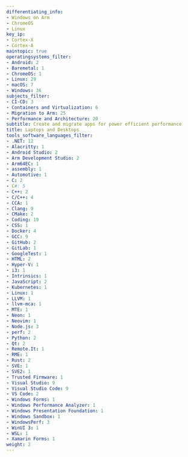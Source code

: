 ```yaml
---
differentiating_info:
- Windows on Arm
- ChromeOS
- Linux
key_ip:
- Cortex-X
- Cortex-A
maintopic: true
operatingsystems_filter:
- Android: 2
- Baremetal: 1
- ChromeOS: 1
- Linux: 29
- macOS: 7
- Windows: 36
subjects_filter:
- CI-CD: 3
- Containers and Virtualization: 6
- Migration to Arm: 25
- Performance and Architecture: 20
subtitle: Create and migrate apps for power efficient performance
title: Laptops and Desktops
tools_software_languages_filter:
- .NET: 12
- Alacritty: 1
- Android Studio: 2
- Arm Development Studio: 2
- Arm64EC: 1
- assembly: 1
- Automotive: 1
- C: 2
- C#: 5
- C++: 2
- C/C++: 4
- CCA: 1
- Clang: 9
- CMake: 2
- Coding: 19
- CSS: 1
- Docker: 4
- GCC: 9
- GitHub: 2
- GitLab: 1
- GoogleTest: 1
- HTML: 2
- Hyper-V: 1
- i3: 1
- Intrinsics: 1
- JavaScript: 2
- Kubernetes: 1
- Linux: 1
- LLVM: 1
- llvm-mca: 1
- MTE: 1
- Neon: 1
- Neovim: 1
- Node.js: 3
- perf: 2
- Python: 2
- Qt: 2
- Remote.It: 1
- RME: 1
- Rust: 2
- SVE: 1
- SVE2: 1
- Trusted Firmware: 1
- Visual Studio: 9
- Visual Studio Code: 9
- VS Code: 2
- Windows Forms: 1
- Windows Performance Analyzer: 1
- Windows Presentation Foundation: 1
- Windows Sandbox: 1
- WindowsPerf: 3
- WinUI 3: 1
- WSL: 1
- Xamarin Forms: 1
weight: 2
---
```

